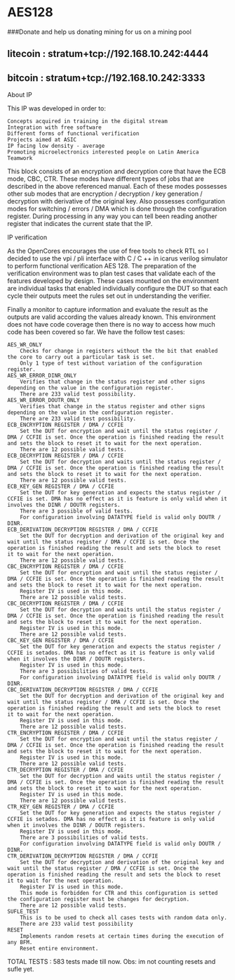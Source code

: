 # AES128

###Donate and help us donating mining for us on a mining pool

 ## litecoin : stratum+tcp://192.168.10.242:4444  
 ## bitcoin  : stratum+tcp://192.168.10.242:3333 

About IP

This IP was developed in order to:

    Concepts acquired in training in the digital stream
    Integration with free software
    Different forms of functional verification
    Projects aimed at ASIC
    IP facing low density - average
    Promoting microelectronics interested people on Latin America
    Teamwork

This block consists of an encryption and decryption core that have the ECB mode, CBC, CTR. These modes have different types of jobs that are described in the above referenced manual. Each of these modes possesses other sub modes that are encryption / decryption / key generation / decryption with derivative of the original key. Also possesses configuration modes for switching / errors / DMA which is done through the configuration register. During processing in any way you can tell been reading another register that indicates the current state that the IP. 


 IP verification

As the OpenCores encourages the use of free tools to check RTL so I decided to use the vpi / pli interface with C / C ++ in icarus verilog simulator to perform functional verification AES 128. The preparation of the verification environment was to plan test cases that validate each of the features developed by design. These cases mounted on the environment are individual tasks that enabled individually configure the DUT so that each cycle their outputs meet the rules set out in understanding the verifier.

Finally a monitor to capture information and evaluate the result as the outputs are valid according the values already known. This environment does not have code coverage then there is no way to access how much code has been covered so far. We have the follow test cases:

    AES_WR_ONLY
        Checks for change in registers without the the bit that enabled the core to carry out a particular task is set.
        Only 1 type of test without variation of the configuration register.
    AES_WR_ERROR_DINR_ONLY
        Verifies that change in the status register and other signs depending on the value in the configuration register.
        There are 233 valid test possibility.
    AES_WR_ERROR_DOUTR_ONLY
        Verifies that change in the status register and other signs depending on the value in the configuration register.
        There are 233 valid test possibility.
    ECB_ENCRYPTION REGISTER / DMA / CCFIE
        Set the DUT for encryption and wait until the status register / DMA / CCFIE is set. Once the operation is finished reading the result and sets the block to reset it to wait for the next operation.
        There are 12 possible valid tests.
    ECB_DECRYPTION REGISTER / DMA / CCFIE
        Set the DUT for decryption and waits until the status register / DMA / CCFIE is set. Once the operation is finished reading the result and sets the block to reset it to wait for the next operation.
        There are 12 possible valid tests.
    ECB_KEY_GEN REGISTER / DMA / CCFIE
        Set the DUT for key generation and expects the status register / CCFIE is set. DMA has no effect as it is feature is only valid when it involves the DINR / DOUTR registers.
        There are 3 possible of valid tests.
        For configuration involving DATATYPE field is valid only DOUTR / DINR.
    ECB_DERIVATION_DECRYPTION REGISTER / DMA / CCFIE
        Set the DUT for decryption and derivation of the original key and wait until the status register / DMA / CCFIE is set. Once the operation is finished reading the result and sets the block to reset it to wait for the next operation.
        There are 12 possible valid tests.
    CBC_ENCRYPTION REGISTER / DMA / CCFIE
        Set the DUT for encryption and wait until the status register / DMA / CCFIE is set. Once the operation is finished reading the result and sets the block to reset it to wait for the next operation.
        Register IV is used in this mode.
        There are 12 possible valid tests.
    CBC_DECRYPTION REGISTER / DMA / CCFIE
        Set the DUT for decryption and waits until the status register / DMA / CCFIE is set. Once the operation is finished reading the result and sets the block to reset it to wait for the next operation.
        Register IV is used in this mode.
        There are 12 possible valid tests.
    CBC_KEY_GEN REGISTER / DMA / CCFIE
        Set the DUT for key generation and expects the status register / CCFIE is setados. DMA has no effect as it is feature is only valid when it involves the DINR / DOUTR registers.
        Register IV is used in this mode.
        There are 3 possibilities of valid tests.
        For configuration involving DATATYPE field is valid only DOUTR / DINR.
    CBC_DERIVATION_DECRYPTION REGISTER / DMA / CCFIE
        Set the DUT for decryption and derivation of the original key and wait until the status register / DMA / CCFIE is set. Once the operation is finished reading the result and sets the block to reset it to wait for the next operation.
        Register IV is used in this mode.
        There are 12 possible valid tests.
    CTR_ENCRYPTION REGISTER / DMA / CCFIE
        Set the DUT for encryption and wait until the status register / DMA / CCFIE is set. Once the operation is finished reading the result and sets the block to reset it to wait for the next operation.
        Register IV is used in this mode.
        There are 12 possible valid tests.
    CTR_DECRYPTION REGISTER / DMA / CCFIE
        Set the DUT for decryption and waits until the status register / DMA / CCFIE is set. Once the operation is finished reading the result and sets the block to reset it to wait for the next operation.
        Register IV is used in this mode.
        There are 12 possible valid tests.
    CTR_KEY_GEN REGISTER / DMA / CCFIE
        Set the DUT for key generation and expects the status register / CCFIE is setados. DMA has no effect as it is feature is only valid when it involves the DINR / DOUTR registers.
        Register IV is used in this mode.
        There are 3 possibilities of valid tests.
        For configuration involving DATATYPE field is valid only DOUTR / DINR.
    CTR_DERIVATION_DECRYPTION REGISTER / DMA / CCFIE
        Set the DUT for decryption and derivation of the original key and wait until the status register / DMA / CCFIE is set. Once the operation is finished reading the result and sets the block to reset it to wait for the next operation.
        Register IV is used in this mode.
        This mode is forbidden for CTR and this configuration is setted the configuration register must be changes for decryption.
        There are 12 possible valid tests.
    SUFLE_TEST
        This is to be used to check all cases tests with random data only.
        There are 233 valid test possibility
    RESET
        Implements random resets at certain times during the execution of any BFM.
        Reset entire environment.

TOTAL TESTS :
583 tests made till now. Obs: im not counting resets and sufle yet.
